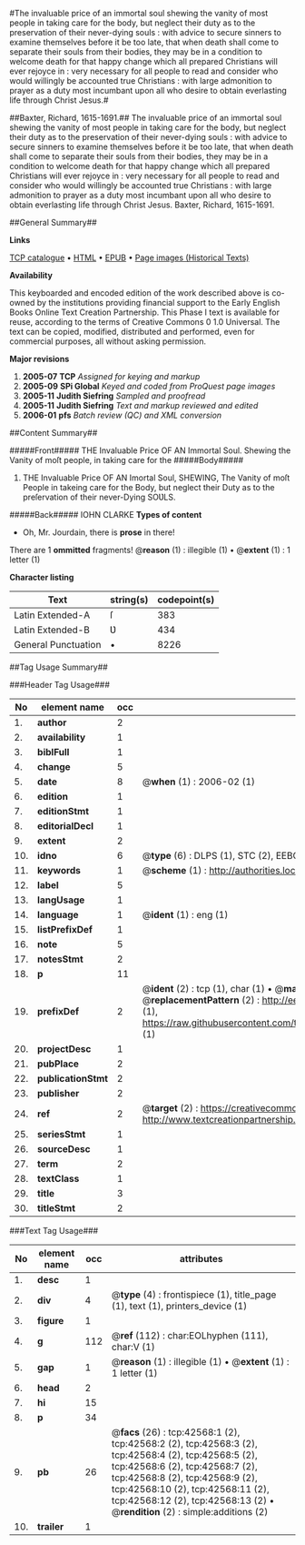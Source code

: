 #The invaluable price of an immortal soul shewing the vanity of most people in taking care for the body, but neglect their duty as to the preservation of their never-dying souls : with advice to secure sinners to examine themselves before it be too late, that when death shall come to separate their souls from their bodies, they may be in a condition to welcome death for that happy change which all prepared Christians will ever rejoyce in : very necessary for all people to read and consider who would willingly be accounted true Christians : with large admonition to prayer as a duty most incumbant upon all who desire to obtain everlasting life through Christ Jesus.#

##Baxter, Richard, 1615-1691.##
The invaluable price of an immortal soul shewing the vanity of most people in taking care for the body, but neglect their duty as to the preservation of their never-dying souls : with advice to secure sinners to examine themselves before it be too late, that when death shall come to separate their souls from their bodies, they may be in a condition to welcome death for that happy change which all prepared Christians will ever rejoyce in : very necessary for all people to read and consider who would willingly be accounted true Christians : with large admonition to prayer as a duty most incumbant upon all who desire to obtain everlasting life through Christ Jesus.
Baxter, Richard, 1615-1691.

##General Summary##

**Links**

[TCP catalogue](http://www.ota.ox.ac.uk/tcp/)  • 
[HTML](http://tei.it.ox.ac.uk/tcp/Texts-HTML/free/A26/A26941.html)  • 
[EPUB](http://tei.it.ox.ac.uk/tcp/Texts-EPUB/free/A26/A26941.epub) • 
[Page images (Historical Texts)](https://data.historicaltexts.jisc.ac.uk/view?pubId=eebo-09269019e&pageId=eebo-09269019e-42568-1)

**Availability**

This keyboarded and encoded edition of the
	       work described above is co-owned by the institutions
	       providing financial support to the Early English Books
	       Online Text Creation Partnership. This Phase I text is
	       available for reuse, according to the terms of Creative
	       Commons 0 1.0 Universal. The text can be copied,
	       modified, distributed and performed, even for
	       commercial purposes, all without asking permission.

**Major revisions**

1. __2005-07__ __TCP__ *Assigned for keying and markup*
1. __2005-09__ __SPi Global__ *Keyed and coded from ProQuest page images*
1. __2005-11__ __Judith Siefring__ *Sampled and proofread*
1. __2005-11__ __Judith Siefring__ *Text and markup reviewed and edited*
1. __2006-01__ __pfs__ *Batch review (QC) and XML conversion*

##Content Summary##

#####Front#####
THE Invaluable Price OF AN Immortal Soul. Shewing the Vanity of moſt people, in taking care for the 
#####Body#####

1. THE Invaluable Price OF AN Imortal Soul, SHEWING, The Vanity of moſt People in takeing care for the Body, but neglect their Duty as to the preſervation of their never-Dying SOƲLS.

#####Back#####
IOHN CLARKE
**Types of content**

  * Oh, Mr. Jourdain, there is **prose** in there!

There are 1 **ommitted** fragments! 
 @__reason__ (1) : illegible (1)  •  @__extent__ (1) : 1 letter (1)

**Character listing**


|Text|string(s)|codepoint(s)|
|---|---|---|
|Latin Extended-A|ſ|383|
|Latin Extended-B|Ʋ|434|
|General Punctuation|•|8226|

##Tag Usage Summary##

###Header Tag Usage###

|No|element name|occ|attributes|
|---|---|---|---|
|1.|__author__|2||
|2.|__availability__|1||
|3.|__biblFull__|1||
|4.|__change__|5||
|5.|__date__|8| @__when__ (1) : 2006-02 (1)|
|6.|__edition__|1||
|7.|__editionStmt__|1||
|8.|__editorialDecl__|1||
|9.|__extent__|2||
|10.|__idno__|6| @__type__ (6) : DLPS (1), STC (2), EEBO-CITATION (1), OCLC (1), VID (1)|
|11.|__keywords__|1| @__scheme__ (1) : http://authorities.loc.gov/ (1)|
|12.|__label__|5||
|13.|__langUsage__|1||
|14.|__language__|1| @__ident__ (1) : eng (1)|
|15.|__listPrefixDef__|1||
|16.|__note__|5||
|17.|__notesStmt__|2||
|18.|__p__|11||
|19.|__prefixDef__|2| @__ident__ (2) : tcp (1), char (1)  •  @__matchPattern__ (2) : ([0-9\-]+):([0-9IVX]+) (1), (.+) (1)  •  @__replacementPattern__ (2) : http://eebo.chadwyck.com/downloadtiff?vid=$1&page=$2 (1), https://raw.githubusercontent.com/textcreationpartnership/Texts/master/tcpchars.xml#$1 (1)|
|20.|__projectDesc__|1||
|21.|__pubPlace__|2||
|22.|__publicationStmt__|2||
|23.|__publisher__|2||
|24.|__ref__|2| @__target__ (2) : https://creativecommons.org/publicdomain/zero/1.0/ (1), http://www.textcreationpartnership.org/docs/. (1)|
|25.|__seriesStmt__|1||
|26.|__sourceDesc__|1||
|27.|__term__|2||
|28.|__textClass__|1||
|29.|__title__|3||
|30.|__titleStmt__|2||


###Text Tag Usage###

|No|element name|occ|attributes|
|---|---|---|---|
|1.|__desc__|1||
|2.|__div__|4| @__type__ (4) : frontispiece (1), title_page (1), text (1), printers_device (1)|
|3.|__figure__|1||
|4.|__g__|112| @__ref__ (112) : char:EOLhyphen (111), char:V (1)|
|5.|__gap__|1| @__reason__ (1) : illegible (1)  •  @__extent__ (1) : 1 letter (1)|
|6.|__head__|2||
|7.|__hi__|15||
|8.|__p__|34||
|9.|__pb__|26| @__facs__ (26) : tcp:42568:1 (2), tcp:42568:2 (2), tcp:42568:3 (2), tcp:42568:4 (2), tcp:42568:5 (2), tcp:42568:6 (2), tcp:42568:7 (2), tcp:42568:8 (2), tcp:42568:9 (2), tcp:42568:10 (2), tcp:42568:11 (2), tcp:42568:12 (2), tcp:42568:13 (2)  •  @__rendition__ (2) : simple:additions (2)|
|10.|__trailer__|1||
